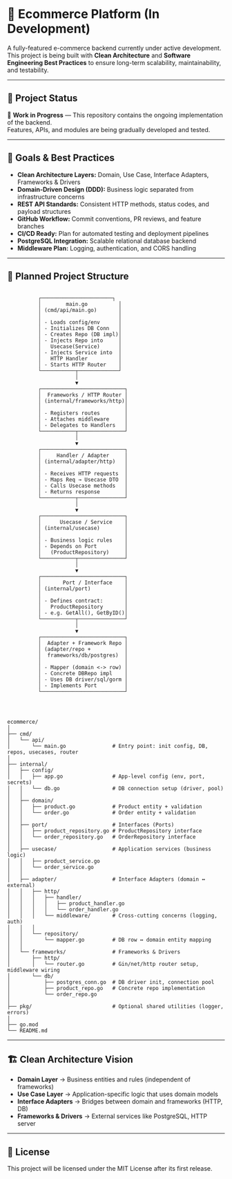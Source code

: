 
# 🛒 Ecommerce Platform (In Development)

A fully-featured e-commerce backend currently under active development.  
This project is being built with **Clean Architecture** and **Software Engineering Best Practices** to ensure long-term scalability, maintainability, and testability.

---

## 📌 Project Status
🚧 **Work in Progress** — This repository contains the ongoing implementation of the backend.  
Features, APIs, and modules are being gradually developed and tested.

---

## 🎯 Goals & Best Practices

- **Clean Architecture Layers:** Domain, Use Case, Interface Adapters, Frameworks & Drivers  
- **Domain-Driven Design (DDD):** Business logic separated from infrastructure concerns  
- **REST API Standards:** Consistent HTTP methods, status codes, and payload structures  
- **GitHub Workflow:** Commit conventions, PR reviews, and feature branches  
- **CI/CD Ready:** Plan for automated testing and deployment pipelines  
- **PostgreSQL Integration:** Scalable relational database backend  
- **Middleware Plan:** Logging, authentication, and CORS handling  

---

## 📂 Planned Project Structure

```plaintext

          ┌───────────────────────┐
          │        main.go          │
          │ (cmd/api/main.go)       │
          │                         │
          │ - Loads config/env      │
          │ - Initializes DB Conn   │
          │ - Creates Repo (DB impl)│
          │ - Injects Repo into     │
          │   Usecase(Service)      │
          │ - Injects Service into  │
          │   HTTP Handler          │
          │ - Starts HTTP Router    │
          └───────────┬─────────────┘
                      │
                      ▼
          ┌───────────────────────────┐
          │  Frameworks / HTTP Router │
          │ (internal/frameworks/http)│
          │                           │
          │ - Registers routes        │
          │ - Attaches middleware     │
          │ - Delegates to Handlers   │
          └───────────┬───────────────┘
                      │
                      ▼
          ┌───────────────────────────┐
          │     Handler / Adapter     │
          │ (internal/adapter/http)   │
          │                           │
          │ - Receives HTTP requests  │
          │ - Maps Req → Usecase DTO  │
          │ - Calls Usecase methods   │
          │ - Returns response        │
          └───────────┬───────────────┘
                      │
                      ▼
          ┌───────────────────────────┐
          │      Usecase / Service    │
          │ (internal/usecase)        │
          │                           │
          │ - Business logic rules    │
          │ - Depends on Port         │
          │   (ProductRepository)     │
          └───────────┬───────────────┘
                      │
                      ▼
          ┌───────────────────────────┐
          │       Port / Interface    │
          │ (internal/port)           │
          │                           │
          │ - Defines contract:       │
          │   ProductRepository       │
          │ - e.g. GetAll(), GetByID()│
          └───────────┬───────────────┘
                      │
                      ▼
          ┌───────────────────────────┐
          │  Adapter + Framework Repo │
          │ (adapter/repo +           │
          │  frameworks/db/postgres)  │
          │                           │
          │ - Mapper (domain <-> row) │
          │ - Concrete DBRepo impl    │
          │ - Uses DB driver/sql/gorm │
          │ - Implements Port         │
          └───────────────────────────┘




ecommerce/
│
├── cmd/
│   └── api/
│       └── main.go               # Entry point: init config, DB, repos, usecases, router
│
├── internal/
│   ├── config/
│   │   ├── app.go                # App-level config (env, port, secrets)
│   │   └── db.go                 # DB connection setup (driver, pool)
│   │
│   ├── domain/
│   │   ├── product.go            # Product entity + validation
│   │   └── order.go              # Order entity + validation
│   │
│   ├── port/                     # Interfaces (Ports)
│   │   ├── product_repository.go # ProductRepository interface
│   │   └── order_repository.go   # OrderRepository interface
│   │
│   ├── usecase/                  # Application services (business logic)
│   │   ├── product_service.go
│   │   └── order_service.go
│   │
│   ├── adapter/                  # Interface Adapters (domain ↔ external)
│   │   ├── http/
│   │   │   ├── handler/
│   │   │   │   ├── product_handler.go
│   │   │   │   └── order_handler.go
│   │   │   └── middleware/       # Cross-cutting concerns (logging, auth)
│   │   │
│   │   └── repository/
│   │       └── mapper.go         # DB row ↔ domain entity mapping
│   │
│   └── frameworks/               # Frameworks & Drivers
│       ├── http/
│       │   └── router.go         # Gin/net/http router setup, middleware wiring
│       └── db/
│           ├── postgres_conn.go  # DB driver init, connection pool
│           ├── product_repo.go   # Concrete repo implementation
│           └── order_repo.go
│
├── pkg/                          # Optional shared utilities (logger, errors)
│
├── go.mod
└── README.md

```
---

## 🏗️ Clean Architecture Vision

- **Domain Layer** → Business entities and rules (independent of frameworks)  
- **Use Case Layer** → Application-specific logic that uses domain models  
- **Interface Adapters** → Bridges between domain and frameworks (HTTP, DB)  
- **Frameworks & Drivers** → External services like PostgreSQL, HTTP server  

---


## 📜 License
This project will be licensed under the MIT License after its first release.
